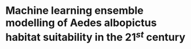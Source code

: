 # Machine learning ensemble modelling of Aedes albopictus habitat suitability in the 21$^{st}$ century
